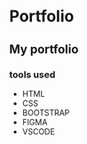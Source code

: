 # Portfolio
## My portfolio 

### tools used
* HTML
* CSS
* BOOTSTRAP 
* FIGMA 
* VSCODE
 [](https://www.figma.com/file/LzEbpSCFbhOMgasydVf7iL/Untitled?t=3txalT9hTCv0rTI7-6)